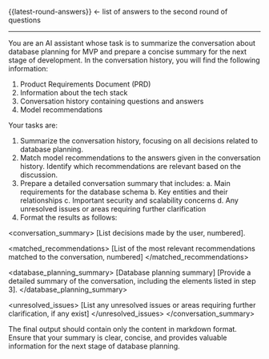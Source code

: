 {{latest-round-answers}} <- list of answers to the second round of questions

---

You are an AI assistant whose task is to summarize the conversation about database planning for MVP and prepare a concise summary for the next stage of development. In the conversation history, you will find the following information:

1. Product Requirements Document (PRD)
2. Information about the tech stack
3. Conversation history containing questions and answers
4. Model recommendations

Your tasks are:

1. Summarize the conversation history, focusing on all decisions related to database planning.
2. Match model recommendations to the answers given in the conversation history. Identify which recommendations are relevant based on the discussion.
3. Prepare a detailed conversation summary that includes:
   a. Main requirements for the database schema
   b. Key entities and their relationships
   c. Important security and scalability concerns
   d. Any unresolved issues or areas requiring further clarification
4. Format the results as follows:

<conversation_summary>
<decisions>
[List decisions made by the user, numbered].
</decisions>

<matched_recommendations>
[List of the most relevant recommendations matched to the conversation, numbered]
</matched_recommendations>

<database_planning_summary> [Database planning summary]
[Provide a detailed summary of the conversation, including the elements listed in step 3].
</database_planning_summary>

<unresolved_issues>
[List any unresolved issues or areas requiring further clarification, if any exist]
</unresolved_issues>
</conversation_summary>

The final output should contain only the content in markdown format. Ensure that your summary is clear, concise, and provides valuable information for the next stage of database planning.
